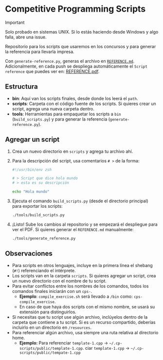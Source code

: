 # Competitive Programming Scripts

> [!IMPORTANT]
> Solo probado en sistemas UNIX.
> Si lo estás haciendo desde Windows y algo falla, abre una issue.

Repositorio para los scripts que usaremos en los concursos y para generar la referencia para llevarla impresa.

Con `generate-reference.py`, generas el archivo en [`REFERENCE.md`](./REFERENCE.md).
Adicionalmente, en cada push se despliega automáticamente el `Script reference` que puedes ver en: [REFERENCE.pdf](jhonatandczel.github.io/.cp-scripts/reference.pdf).

## Estructura

- **bin**: Aquí van los scripts finales, desde donde los leerá el `path`.
- **scripts**: Carpeta con el código fuente de los scripts. Si quieres crear un script, agrega una nueva carpeta dentro.
- **tools**: Herramientas para empaquetar los scripts a `bin` (`build_scripts.py`) y para generar la referencia (`generate-reference.py`).

## Agregar un script

1. Crea un nuevo directorio en `scripts` y agrega tu archivo ahí.
2. Para la descripción del script, usa comentarios `# >` de la forma:

   ```sh
   #!/usr/bin/env zsh

   # > Script que dice hola mundo
   # > esta es su descripción

   echo "Hola mundo"
   ```

3. Ejecuta el comando `build_scripts.py` (desde el directorio principal) para exportar los scripts:

   ```sh
   ./tools/build_scripts.py
   ```

4. ¡Listo! Sube los cambios al repositorio y se empezará el despliegue para ver el PDF. Si quieres generar el `REFERENCE.md` manualmente:

   ```sh
   ./tools/generate_reference.py
   ```

## Observaciones

- Para scripts en otros lenguajes, incluye en la primera línea el shebang (`#!`) referenciando el intérprete.
- Los scripts van en la carpeta `scripts`. Si quieres agregar un script, crea un nuevo directorio con el nombre de tu script.
- Para evitar conflictos entre los nombres de los comandos, todos los comandos finales iniciarán con un `cps-`.
  - **Ejemplo**: `compile_exercise.sh` será llevado a `/bin` como: `cps-compile_exercise`.
  - En caso de que haya dos scripts con el mismo nombre, se usará su extensión para distinguirlos.
- Si necesitas que tu script use algún archivo, inclúyelos dentro de la carpeta que contiene a tu script. Si es un recurso compartido, deberías incluirlo en un directorio en `/resources`.
- Para referenciar algún archivo, usa siempre una ruta relativa al directorio home.
  - **Ejemplo:** Para referenciar `template-1.cpp` -> `~/.cp-scripts/public/template-1.cpp`.
    ciar `template-1.cpp` -> `~/.cp-scripts/public/tempate-1.cpp`
